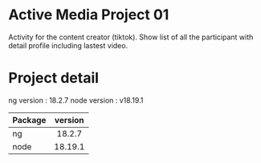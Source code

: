 
# Active Media Project 01

Activity for the content creator (tiktok). Show list of all the participant with detail profile including lastest video.


# Project detail

ng version : 18.2.7
node version : v18.19.1

| Package |  version  |
|:-----|:--------:|
| ng   | 18.2.7 |
| node   |  18.19.1  |